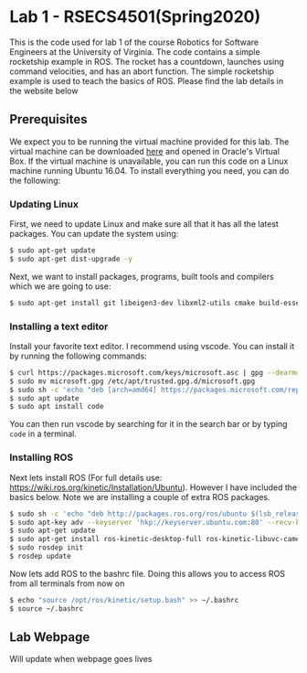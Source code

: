 # Lab 1 - RSECS4501(Spring2020)

This is the code used for lab 1 of the course Robotics for Software Engineers at the University of Virginia. The code contains a simple rocketship example in ROS. The rocket has a countdown, launches using command velocities, and has an abort function. The simple rocketship example is used to teach the basics of ROS. Please find the lab details in the website below

## Prerequisites

We expect you to be running the virtual machine provided for this lab. The virtual machine can be downloaded [here](https://www.dropbox.com/s/s6zpud4ubuuy031/robotclass_base.ova?dl=1) and opened in Oracle's Virtual Box. If the virtual machine is unavailable, you can run this code on a Linux machine running Ubuntu 16.04. To install everything you need, you can do the following:

### Updating Linux
First, we need to update Linux and make sure all that it has all the latest packages. You can update the system using:

```bash
$ sudo apt-get update 
$ sudo apt-get dist-upgrade -y
```

Next, we want to install packages, programs, built tools and compilers which we are going to use:
```bash
$ sudo apt-get install git libeigen3-dev libxml2-utils cmake build-essential python-wstool protobuf-compiler libgoogle-glog-dev curl -y
```

### Installing a text editor

Install your favorite text editor. I recommend using vscode. You can install it by running the following commands:
```bash
$ curl https://packages.microsoft.com/keys/microsoft.asc | gpg --dearmor > microsoft.gpg
$ sudo mv microsoft.gpg /etc/apt/trusted.gpg.d/microsoft.gpg
$ sudo sh -c 'echo "deb [arch=amd64] https://packages.microsoft.com/repos/vscode stable main" > /etc/apt/sources.list.d/vscode.list'
$ sudo apt update
$ sudo apt install code
```

You can then run vscode by searching for it in the search bar or by typing `code` in a terminal.

### Installing ROS

Next lets install ROS (For full details use: https://wiki.ros.org/kinetic/Installation/Ubuntu). However I have included the basics below. Note we are installing a couple of extra ROS packages.
```bash
$ sudo sh -c 'echo "deb http://packages.ros.org/ros/ubuntu $(lsb_release -sc) main" > /etc/apt/sources.list.d/ros-latest.list'
$ sudo apt-key adv --keyserver 'hkp://keyserver.ubuntu.com:80' --recv-key C1CF6E31E6BADE8868B172B4F42ED6FBAB17C654
$ sudo apt-get update
$ sudo apt-get install ros-kinetic-desktop-full ros-kinetic-libuvc-camera ros-kinetic-qt-create ros-kinetic-aruco ros-kinetic-mav-msgs python-catkin-tools -y
$ sudo rosdep init
$ rosdep update
```

Now lets add ROS to the bashrc file. Doing this allows you to access ROS from all terminals from now on
```bash
$ echo "source /opt/ros/kinetic/setup.bash" >> ~/.bashrc
$ source ~/.bashrc
```

## Lab Webpage

Will update when webpage goes lives